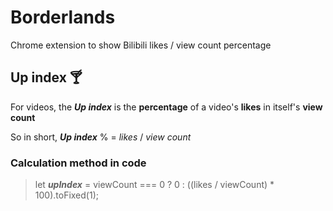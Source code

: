 # Borderlands

Chrome extension to show Bilibili likes / view count percentage

## Up index :cocktail:

For videos, the **_Up index_** is the **percentage** of a video's **likes** in itself's **view count**

So in short, **_Up index_** % = _likes_ / _view count_

### Calculation method in code

> let **_upIndex_** = viewCount === 0 ? 0 : ((likes / viewCount) \* 100).toFixed(1);
